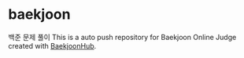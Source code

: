 # baekjoon
백준 문제 풀이   This is a auto push repository for Baekjoon Online Judge created with [BaekjoonHub](https://github.com/BaekjoonHub/BaekjoonHub).
